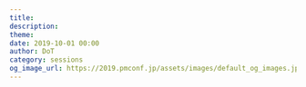 ```yaml
---
title: 
description: 
theme: 
date: 2019-10-01 00:00
author: DoT
category: sessions
og_image_url: https://2019.pmconf.jp/assets/images/default_og_images.jpg
---
```


